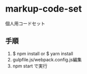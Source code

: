 # markup-code-set
個人用コードセット

## 手順

1. $ npm install or $ yarn install
2. gulpfile.js/webpack.config.js編集
3. npm start で実行